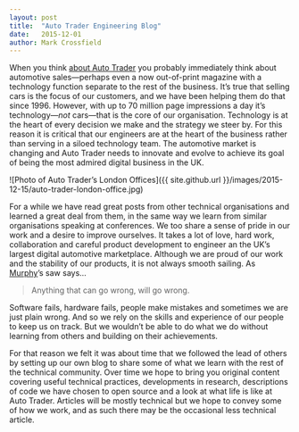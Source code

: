 ```yaml
---
layout: post
title:  "Auto Trader Engineering Blog"
date:   2015-12-01
author: Mark Crossfield
---
```

When you think [about Auto Trader](http://about-us.autotrader.co.uk/) you probably immediately think about automotive sales—perhaps even a now out-of-print magazine with a technology function separate to the rest of the business. It’s true that selling cars is the focus of our customers, and we have been helping them do that since 1996. However, with up to 70 million page impressions a day it’s technology—*not* cars—that is the core of our organisation. Technology is at the heart of every decision we make and the strategy we steer by. For this reason it is critical that our engineers are at the heart of the business rather than serving in a siloed technology team. The automotive market is changing and Auto Trader needs to innovate and evolve to achieve its goal of being the most admired digital business in the UK.

![Photo of Auto Trader’s London Offices]({{ site.github.url }}/images/2015-12-15/auto-trader-london-office.jpg)

For a while we have read great posts from other technical organisations and learned a great deal from them, in the same way we learn from similar organisations speaking at conferences. We too share a sense of pride in our work and a desire to improve ourselves. It takes a lot of love, hard work, collaboration and careful product development to engineer an the UK’s largest digital automotive marketplace. Although we are proud of our work and the stability of our products, it is not always smooth sailing. As [Murphy](https://en.wikipedia.org/wiki/Edward_A._Murphy_Jr.)’s saw says…

> Anything that can go wrong, will go wrong.  

Software fails, hardware fails, people make mistakes and sometimes we are just plain wrong. And so we rely on the skills and experience of our people to keep us on track. But we wouldn’t be able to do what we do without learning from others and building on their achievements.

For that reason we felt it was about time that we followed the lead of others by setting up our own blog to share some of what we learn with the rest of the technical community. Over time we hope to bring you original content covering useful technical practices, developments in research, descriptions of code we have chosen to open source and a look at what life is like at Auto Trader. Articles will be mostly technical but we hope to convey some of how we work, and as such there may be the occasional less technical article.